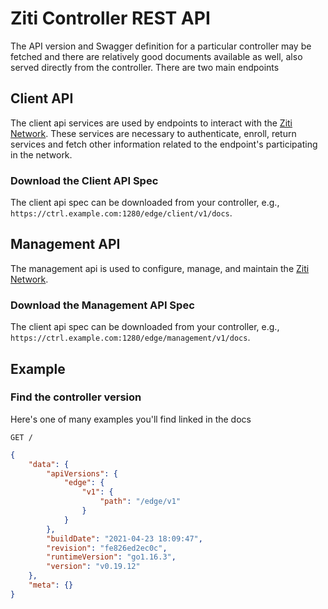 
# Ziti Controller REST API

The API version and Swagger definition for a particular controller may be fetched and there are relatively good documents
available as well, also served directly from the controller. There are two main endpoints 

## Client API

The client api services are used by endpoints to interact with the [Ziti Network](../../../learn/introduction/index.mdx).
These services are necessary to authenticate, enroll, return services and fetch other information related to the 
endpoint's participating in the network.

### Download the Client API Spec

The client api spec can be downloaded from your controller, e.g., `https://ctrl.example.com:1280/edge/client/v1/docs`.

## Management API

The management api is used to configure, manage, and maintain the [Ziti Network](../../../learn/introduction/index.mdx).

### Download the Management API Spec

The client api spec can be downloaded from your controller, e.g., `https://ctrl.example.com:1280/edge/management/v1/docs`.

## Example

### Find the controller version

Here's one of many examples you'll find linked in the docs

`GET /`

```json
{
    "data": {
        "apiVersions": {
            "edge": {
                "v1": {
                    "path": "/edge/v1"
                }
            }
        },
        "buildDate": "2021-04-23 18:09:47",
        "revision": "fe826ed2ec0c",
        "runtimeVersion": "go1.16.3",
        "version": "v0.19.12"
    },
    "meta": {}
}
```
